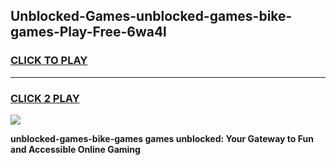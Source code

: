 
## Unblocked-Games-unblocked-games-bike-games-Play-Free-6wa4l
<h3>
<a href="https://premium76.site?title=unblocked-games-bike-games&ref=21A">CLICK TO PLAY</a></h3>
<hr>

<h3>
<a href="https://premium76.site?title=unblocked-games-bike-games&ref=21A">CLICK 2 PLAY</a>
  
</h3>

<a href="https://premium76.site?title=unblocked-games-bike-games&ref=21A"><img src="https://clearcache.store/games.png"></a>


**unblocked-games-bike-games games unblocked: Your Gateway to Fun and Accessible Online Gaming**
